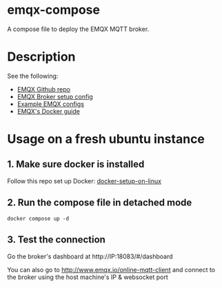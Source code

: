 # emqx-compose

A compose file to deploy the EMQX MQTT broker.

# Description
See the following:
- [EMQX Github repo](https://github.com/emqx/emqx)
- [EMQX Broker setup config](https://www.emqx.io/docs/en/v5.2/configuration/configuration.html)
- [Example EMQX configs](https://github.com/hivemq/hivemq-community-edition/tree/master/src/distribution/conf)
- [EMQX's Docker guide](https://www.emqx.io/docs/en/v5.2/deploy/install-docker.html#use-docker-compose-to-build-an-emqx-cluster)

# Usage on a fresh ubuntu instance
## 1. Make sure docker is installed
Follow this repo set up Docker: [docker-setup-on-linux](https://github.com/rickyjericevich/docker-setup-on-linux)

## 2. Run the compose file in detached mode
```
docker compose up -d
```

## 3. Test the connection
Go the broker's dashboard at http://IP:18083/#/dashboard

You can also go to http://www.emqx.io/online-mqtt-client and connect to the broker using the host machine's IP & websocket port